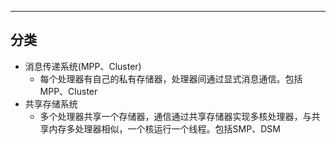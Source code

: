 ------
## 分类
- 消息传递系统(MPP、Cluster)
	- 每个处理器有自己的私有存储器，处理器间通过显式消息通信。包括MPP、Cluster
- 共享存储系统
	- 多个处理器共享一个存储器，通信通过共享存储器实现多核处理器，与共享内存多处理器相似，一个核运行一个线程。包括SMP、DSM

